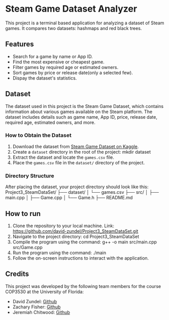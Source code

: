 # Steam Game Dataset Analyzer
This project is a terminal based application for analyzing a dataset of Steam games. It compares two datasets: hashmaps and red black trees.

## Features
- Search for a game by name or App ID.
- Find the most expensive or cheapest game.
- Filter games by required age or estimated owners.
- Sort games by price or release date(only a selected few). 
- Dispay the dataset's statistics. 

## Dataset
The dataset used in this project is the Steam Game Dataset, which contains information about various games available on the Steam platform. The dataset includes details such as game name, App ID, price, release date, required age, estimated owners, and more.

### How to Obtain the Dataset
1. Download the dataset from [Steam Game Dataset on Kaggle](https://www.kaggle.com/datasets/fronkongames/steam-games-dataset).
2. Create a `dataset` directory in the root of the project: mkdir dataset
2. Extract the dataset and locate the `games.csv` file.
3. Place the `games.csv` file in the `dataset/` directory of the project.

### Directory Structure
After placing the dataset, your project directory should look like this: 
Project3_SteamDataSet/
├── dataset/
│   └── games.csv
├── src/
│   ├── main.cpp
│   ├── Game.cpp
│   └── Game.h
├── README.md


## How to run
1. Clone the repository to your local machine. Link: https://github.com/david-zundel/Project3_SteamDataSet.git
2. Navigate to the project directory: cd Project3_SteamDataSet
3. Compile the program using the command: g++ -o main src/main.cpp src/Game.cpp
4. Run the program using the command: ./main
5. Follow the on-screen instructions to interact with the application.

## Credits
This project was developed by the following team members for the course COP3530 at the University of Florida:
- David Zundel: [Github](https://github.com/david-zundel)
- Zachary Fisher: [Github](https://github.com/ZachFisher8)
- Jeremiah Chitwood: [Github](https://github.com/Silverbullet69)